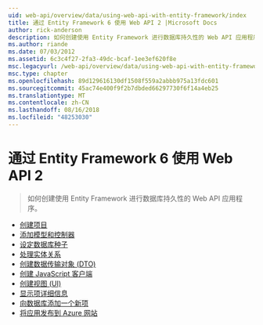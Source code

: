 ```yaml
---
uid: web-api/overview/data/using-web-api-with-entity-framework/index
title: 通过 Entity Framework 6 使用 Web API 2 |Microsoft Docs
author: rick-anderson
description: 如何创建使用 Entity Framework 进行数据库持久性的 Web API 应用程序。
ms.author: riande
ms.date: 07/03/2012
ms.assetid: 6c3c4f27-2fa3-49dc-bcaf-1ee3ef620f8e
msc.legacyurl: /web-api/overview/data/using-web-api-with-entity-framework
msc.type: chapter
ms.openlocfilehash: 89d129616130df1508f559a2abbb975a13fdc601
ms.sourcegitcommit: 45ac74e400f9f2b7dbded66297730f6f14a4eb25
ms.translationtype: MT
ms.contentlocale: zh-CN
ms.lasthandoff: 08/16/2018
ms.locfileid: "48253030"
---
```

<a name="using-web-api-2-with-entity-framework-6"></a>通过 Entity Framework 6 使用 Web API 2
====================
> 如何创建使用 Entity Framework 进行数据库持久性的 Web API 应用程序。


- [创建项目](part-1.md)
- [添加模型和控制器](part-2.md)
- [设定数据库种子](part-3.md)
- [处理实体关系](part-4.md)
- [创建数据传输对象 (DTO)](part-5.md)
- [创建 JavaScript 客户端](part-6.md)
- [创建视图 (UI)](part-7.md)
- [显示项详细信息](part-8.md)
- [向数据库添加一个新项](part-9.md)
- [将应用发布到 Azure 网站](part-10.md)
